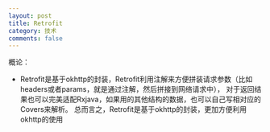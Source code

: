 ```yaml
---
layout: post
title: Retrofit
category: 技术
comments: false
---
```


概论：

* Retrofit是基于okhttp的封装，Retrofit利用注解来方便拼装请求参数（比如headers或者params，就是通过注解，然后拼接到网络请求中），
对于返回结果也可以完美适配Rxjava，如果用的其他结构的数据，也可以自己写相对应的Covers来解析。
总而言之，Retrofit是基于okhttp的封装，更加方便利用okhttp的使用